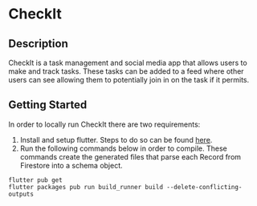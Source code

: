 # CheckIt
## Description
CheckIt is a task management and social media app that allows users to make and track tasks. These tasks can be added to a feed where other users can see allowing them to potentially join in on the task if it permits.

## Getting Started

In order to locally run CheckIt there are two requirements:
1. Install and setup flutter. Steps to do so can be found [here](https://docs.flutter.dev/get-started/install).
2. Run the following commands below in order to compile. These commands create the generated files that parse each Record from Firestore into a schema object.
```
flutter pub get
flutter packages pub run build_runner build --delete-conflicting-outputs
```
